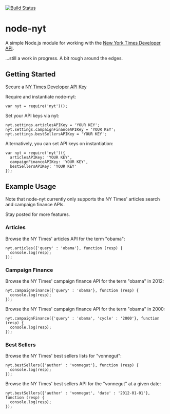 [![Build Status](https://secure.travis-ci.org/mdb/node-nyt.png)](http://travis-ci.org/mdb/node-nyt)

# node-nyt 

A simple Node.js module for working with the [New York Times Developer API](http://developer.nytimes.com).

...still a work in progress. A bit rough around the edges.

## Getting Started

Secure a [NY Times Developer API Key](http://developer.nytimes.com/apps/register)

Require and instantiate node-nyt:
  
    var nyt = require('nyt')();

Set your API keys via nyt:

    nyt.settings.articlesAPIKey = 'YOUR KEY';
    nyt.settings.campaignFinanceAPIKey = 'YOUR KEY';
    nyt.settings.bestSellersAPIKey = 'YOUR KEY';

Alternatively, you can set API keys on instantiation:

    var nyt = require('nyt')({
      articlesAPIKey: 'YOUR KEY',
      campaignFinanceAPIKey: 'YOUR KEY',
      bestSellersAPIKey: 'YOUR KEY'
    });

## Example Usage

Note that node-nyt currently only supports the NY Times' articles search and campaign finance APIs.

Stay posted for more features.

### Articles

Browse the NY Times' articles API for the term "obama":

    nyt.articles({'query' : 'obama'}, function (resp) {
      console.log(resp);
    });

### Campaign Finance

Browse the NY Times' campaign finance API for the term "obama" in 2012:

    nyt.campaignFinance({'query' : 'obama'}, function (resp) {
      console.log(resp);
    });

Browse the NY Times' campaign finance API for the term "obama" in 2000:

    nyt.campaignFinance({'query' : 'obama', 'cycle' : '2000'}, function (resp) {
      console.log(resp);
    });

### Best Sellers

Browse the NY Times' best sellers lists for "vonnegut":

    nyt.bestSellers({'author' : 'vonnegut'}, function (resp) {
      console.log(resp);
    });

Browse the NY Times' best sellers API for the "vonnegut" at a given date:

    nyt.bestSellers({'author' : 'vonnegut', 'date' : '2012-01-01'}, function (resp) {
      console.log(resp);
    });
